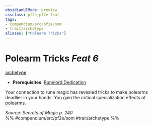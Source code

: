 ```yaml
---
obsidianUIMode: preview
cssclass: pf2e,pf2e-feat
tags:
- compendium/src/pf2e/som
- trait/archetype
aliases: ["Polearm Tricks"]
---
```

# Polearm Tricks  *Feat 6*  
[archetype](../../rules/traits/archetype.md)  

- **Prerequisites**: [Runelord Dedication](runelord-dedication-som.md)

Your connection to rune magic has revealed tricks to make polearms deadlier in your hands. You gain the critical specialization effects of polearms.

*Source: Secrets of Magic p. 240*  
%% #compendium/src/pf2e/som #trait/archetype %%